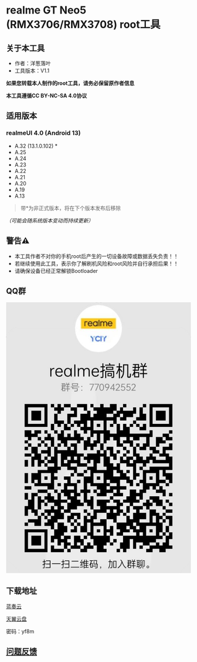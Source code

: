 # realme GT Neo5 (RMX3706/RMX3708) root工具

## 关于本工具
- 作者：洋葱落叶
- 工具版本：V1.1

**如果您转载本人制作的root工具，请务必保留原作者信息**

**本工具遵循CC BY-NC-SA 4.0协议**

## 适用版本
### realmeUI 4.0 (Android 13)
- A.32 (13.1.0.102) *
- A.25
- A.24
- A.23
- A.22
- A.21
- A.20
- A.19
- A.13

> 带*为非正式版本，将在下个版本发布后移除

*（可能会随系统版本变动而持续更新）*

## 警告⚠️
- 本工具作者不对你的手机root后产生的一切设备故障或数据丢失负责！！
- 若继续使用此工具，表示你了解刷机风险和root风险并自行承担后果！！
- 请确保设备已经正常解锁Bootloader

## QQ群
![qq](realme_ycly.png)

## 下载地址
[蓝奏云](https://ycly.lanzouw.com/ikhfG0rkv8xa)

[天翼云盘](https://cloud.189.cn/t/muQnii3imYNb)

密码：yf8m

## [问题反馈](https://f.wps.cn/w/GQndtqeN/)
